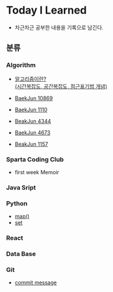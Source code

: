# Today I Learned

* 차근차근 공부한 내용을 기록으로 남긴다.


<!-- ## 작성 규칙 -->




## 분류

### Algorithm
* [알고리즘이란? <br>(시간복잡도, 공간복잡도, 점근표기법 개념)](https://github.com/DabinLim/Today-I-Learned/blob/master/Algorithm/algorithmis.md)
* [BaekJun 10869](https://github.com/DabinLim/Today-I-Learned/blob/master/Algorithm/problem10869.md)

* [BaekJun 1110](https://github.com/DabinLim/Today-I-Learned/blob/master/Algorithm/problem1110.md)

* [BeakJun 4344](https://github.com/DabinLim/Today-I-Learned/blob/master/Algorithm/problem4344.md)

* [BaekJun 4673](https://github.com/DabinLim/Today-I-Learned/blob/master/Algorithm/problem4673.md)

* [BeakJun 1157](https://github.com/DabinLim/Today-I-Learned/blob/master/Algorithm/problem1157.md)
### Sparta Coding Club

* first week Memoir

### Java Sript

### Python
* [map()](https://github.com/DabinLim/Today-I-Learned/blob/master/Python/map().md)
* [set](https://github.com/DabinLim/Today-I-Learned/blob/master/Python/set.md)

### React

### Data Base

### Git
* [commit message](https://github.com/DabinLim/Today-I-Learned/blob/master/Git/commit_message.md)